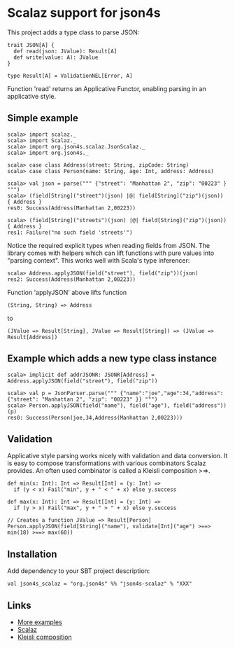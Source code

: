 Scalaz support for json4s
=========================

This project adds a type class to parse JSON:

    trait JSON[A] {
      def read(json: JValue): Result[A]
      def write(value: A): JValue
    }

    type Result[A] = ValidationNEL[Error, A]

Function 'read' returns an Applicative Functor, enabling parsing in an applicative style.

Simple example
--------------

    scala> import scalaz._
    scala> import Scalaz._
    scala> import org.json4s.scalaz.JsonScalaz._
    scala> import org.json4s._

    scala> case class Address(street: String, zipCode: String)
    scala> case class Person(name: String, age: Int, address: Address)
  
    scala> val json = parse(""" {"street": "Manhattan 2", "zip": "00223" } """)
    scala> (field[String]("street")(json) |@| field[String]("zip")(json)) { Address }
    res0: Success(Address(Manhattan 2,00223))

    scala> (field[String]("streets")(json) |@| field[String]("zip")(json)) { Address }
    res1: Failure("no such field 'streets'")

Notice the required explicit types when reading fields from JSON. The library comes with helpers which
can lift functions with pure values into "parsing context". This works well with Scala's type inferencer:

    scala> Address.applyJSON(field("street"), field("zip"))(json)
    res2: Success(Address(Manhattan 2,00223))

Function 'applyJSON' above lifts function 

    (String, String) => Address 

to

    (JValue => Result[String], JValue => Result[String]) => (JValue => Result[Address])

Example which adds a new type class instance
--------------------------------------------

    scala> implicit def addrJSONR: JSONR[Address] = Address.applyJSON(field("street"), field("zip"))

    scala> val p = JsonParser.parse(""" {"name":"joe","age":34,"address":{"street": "Manhattan 2", "zip": "00223" }} """)
    scala> Person.applyJSON(field("name"), field("age"), field("address"))(p)
    res0: Success(Person(joe,34,Address(Manhattan 2,00223)))

Validation
----------

Applicative style parsing works nicely with validation and data conversion. It is easy to compose 
transformations with various combinators Scalaz provides. An often used combinator is called a Kleisli 
composition >=>.

    def min(x: Int): Int => Result[Int] = (y: Int) => 
      if (y < x) Fail("min", y + " < " + x) else y.success

    def max(x: Int): Int => Result[Int] = (y: Int) => 
      if (y > x) Fail("max", y + " > " + x) else y.success

    // Creates a function JValue => Result[Person]
    Person.applyJSON(field[String]("name"), validate[Int]("age") >==> min(18) >==> max(60))

Installation
------------

Add dependency to your SBT project description:

    val json4s_scalaz = "org.json4s" %% "json4s-scalaz" % "XXX"

Links
-----

* [More examples](https://github.com/json4s/json4s/tree/3.3/tests/src/test/scala/org/json4s/scalaz)
* [Scalaz](https://github.com/scalaz/scalaz)
* [Kleisli composition](http://www.haskell.org/hoogle/?hoogle=%28a+-%3E+m+b%29+-%3E+%28b+-%3E+m+c%29+-%3E+%28a+-%3E+m+c%29)
